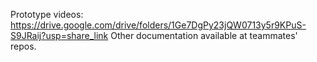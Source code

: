 Prototype videos: https://drive.google.com/drive/folders/1Ge7DgPy23jQW0713y5r9KPuS-S9JRaij?usp=share_link
Other documentation available at teammates' repos.

